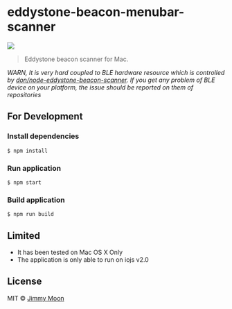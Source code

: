 # eddystone-beacon-menubar-scanner

![](https://cloud.githubusercontent.com/assets/124117/9699181/12337bd6-5414-11e5-9bf8-5444b2b92244.png)

> Eddystone beacon scanner for Mac.

*WARN, It is very hard coupled to BLE hardware resource which is controlled by [don/node-eddystone-beacon-scanner](https://github.com/sandeepmistry/node-eddystone-beacon-scanner). If you get any problem of BLE device on your platform, the issue should be reported on them of repositories*

## For Development

### Install dependencies

```
$ npm install
```

### Run application

```
$ npm start
```

### Build application

```
$ npm run build
```

## Limited

- It has been tested on Mac OS X Only
- The application is only able to run on iojs v2.0

## License

MIT © [Jimmy Moon](http://ragingwind.me)

